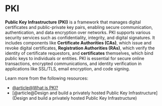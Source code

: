 # PKI

**Public Key Infrastructure (PKI)** is a framework that manages digital certificates and public-private key pairs, enabling secure communication, authentication, and data encryption over networks. PKI supports various security services such as confidentiality, integrity, and digital signatures. It includes components like **Certificate Authorities (CAs)**, which issue and revoke digital certificates, **Registration Authorities (RAs)**, which verify the identity of certificate requestors, and **certificates** themselves, which bind public keys to individuals or entities. PKI is essential for secure online transactions, encrypted communications, and identity verification in applications like SSL/TLS, email encryption, and code signing.

Learn more from the following resources:

- [@article@What is PKI?](https://cpl.thalesgroup.com/faq/public-key-infrastructure-pki/what-public-key-infrastructure-pki)
- [@article@Design and build a privately hosted Public Key Infrastructure](Design and build a privately hosted Public Key Infrastructure)
